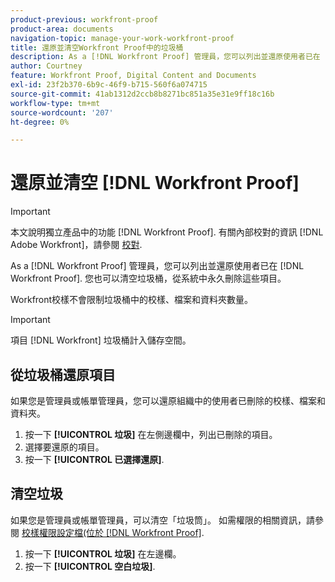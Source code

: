 ```yaml
---
product-previous: workfront-proof
product-area: documents
navigation-topic: manage-your-work-workfront-proof
title: 還原並清空Workfront Proof中的垃圾桶
description: As a [!DNL Workfront Proof] 管理員，您可以列出並還原使用者已在 [!DNL Workfront] 證明。 您也可以清空垃圾桶，從系統中永久刪除這些項目。
author: Courtney
feature: Workfront Proof, Digital Content and Documents
exl-id: 23f2b370-6b9c-46f9-b715-560f6a074715
source-git-commit: 41ab1312d2ccb8b8271bc851a35e31e9ff18c16b
workflow-type: tm+mt
source-wordcount: '207'
ht-degree: 0%

---
```


# 還原並清空 [!DNL Workfront Proof]

>[!IMPORTANT]
>
>本文說明獨立產品中的功能 [!DNL Workfront Proof]. 有關內部校對的資訊 [!DNL Adobe Workfront]，請參閱 [校對](../../../review-and-approve-work/proofing/proofing.md).

As a [!DNL Workfront Proof] 管理員，您可以列出並還原使用者已在 [!DNL Workfront Proof]. 您也可以清空垃圾桶，從系統中永久刪除這些項目。

Workfront校樣不會限制垃圾桶中的校樣、檔案和資料夾數量。

>[!IMPORTANT]
>
>項目 [!DNL Workfront] 垃圾桶計入儲存空間。

## 從垃圾桶還原項目

如果您是管理員或帳單管理員，您可以還原組織中的使用者已刪除的校樣、檔案和資料夾。

1. 按一下 **[!UICONTROL 垃圾]** 在左側邊欄中，列出已刪除的項目。
1. 選擇要還原的項目。
1. 按一下 **[!UICONTROL 已選擇還原]**.

## 清空垃圾

如果您是管理員或帳單管理員，可以清空「垃圾筒」。 如需權限的相關資訊，請參閱 [校樣權限設定檔(位於 [!DNL Workfront Proof]](../../../workfront-proof/wp-acct-admin/account-settings/proof-perm-profiles-in-wp.md).

1. 按一下 **[!UICONTROL 垃圾]** 在左邊欄。
1. 按一下 **[!UICONTROL 空白垃圾]**.
